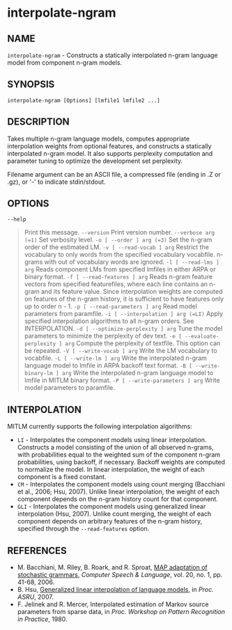 # interpolate-ngram #

## NAME ##

`interpolate-ngram` - Constructs a statically interpolated n-gram language model from component n-gram models.

## SYNOPSIS ##

`interpolate-ngram [Options] [lmfile1 lmfile2 ...]`

## DESCRIPTION ##

Takes multiple n-gram language models, computes appropriate interpolation
weights from optional features, and constructs a statically interpolated
n-gram model.  It also supports perplexity computation and parameter tuning
to optimize the development set perplexity.

Filename argument can be an ASCII file, a compressed file (ending in .Z or .gz),
or '-' to indicate stdin/stdout.

## OPTIONS ##

`--help`
> Print this message.
`--version`
> Print version number.
`--verbose arg (=1)`
> Set verbosity level.
`-o [ --order ] arg (=3)`
> Set the n-gram order of the estimated LM.
`-v [ --read-vocab ] arg`
> Restrict the vocabulary to only words from the specified vocabulary vocabfile.
> n-grams with out of vocabulary words are ignored.
`-l [ --read-lms ] arg`
> Reads component LMs from specified lmfiles in either ARPA or binary format.
`-f [ --read-features ] arg`
> Reads n-gram feature vectors from specified featurefiles, where each line contains an
> n-gram and its feature value.  Since interpolation weights are computed on features of
> the n-gram history, it is sufficient to have features only up to order n - 1.
`-p [ --read-parameters ] arg`
> Read model parameters from paramfile.
`-i [ --interpolation ] arg (=LI)`
> Apply specified interpolation algorithms to all n-gram orders.  See INTERPOLATION.
`-d [ --optimize-perplexity ] arg`
> Tune the model parameters to minimize the perplexity of dev text.
`-e [ --evaluate-perplexity ] arg`
> Compute the perplexity of textfile.  This option can be repeated.
`-V [ --write-vocab ] arg`
> Write the LM vocabulary to vocabfile.
`-L [ --write-lm ] arg`
> Write the interpolated n-gram language model to lmfile in ARPA backoff text format.
`-B [ --write-binary-lm ] arg`
> Write the interpolated n-gram language model to lmfile in MITLM binary format.
`-P [ --write-parameters ] arg`
> Write model parameters to paramfile.

## INTERPOLATION ##

MITLM currently supports the following interpolation algorithms:

  * `LI` - Interpolates the component models using linear interpolation.  Constructs a model consisting of the union of all observed n-grams, with probabilities equal to the weighted sum of the component n-gram probabilities, using backoff, if necessary.  Backoff weights are computed to normalize the model.  In linear interpolation, the weight of each component is a fixed constant.
  * `CM` - Interpolates the component models using count merging (Bacchiani et al., 2006; Hsu, 2007).  Unlike linear interpolation, the weight of each component depends on the n-gram history count for that component.
  * `GLI` - Interpolates the component models using generalized linear interpolation (Hsu, 2007).  Unlike count merging, the weight of each component depends on arbitrary features of the n-gram history, specified through the `--read-features` option.

## REFERENCES ##

  * M. Bacchiani, M. Riley, B. Roark, and R. Sproat, [MAP adaptation of stochastic grammars](http://dx.doi.org/10.1016/j.csl.2004.12.001), _Computer Speech & Language_, vol. 20, no. 1, pp. 41-68, 2006.
  * B. Hsu, [Generalized linear interpolation of language models](http://people.csail.mit.edu/bohsu/GeneralizedLinearInterpolationOfLanguageModels2007.pdf), in _Proc. ASRU_, 2007.
  * F. Jelinek and R. Mercer, Interpolated estimation of Markov source parameters from sparse data, in _Proc. Workshop on Pattern Recognition in Practice_, 1980.